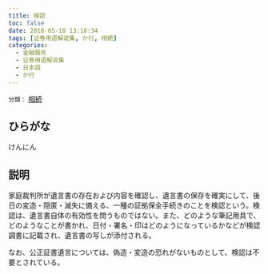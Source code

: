 ```yaml
---
title: 検認
toc: false
date: 2018-05-18 13:18:34
tags: [证券用语解说集, か行, 相続]
categories:
  - 金融服务
  - 证券用语解说集
  - 日本語
  - か行
---
```


`分類：` [相続](/tags/相続/)

## ひらがな

けんにん

## 説明

家庭裁判所が遺言書の存在および内容を確認し、遺言書の保存を確実にして、後日の変造・隠匿・滅失に備える、一種の証拠保全手続きのことを検認という。検認は、遺言書自体の有効性を問うものではない。また、どのような筆記用具で、どのようなことが書かれ、日付・署名・印はどのようになっているかなどが検認調書に記載され、遺言書の写しが添付される。

なお、公正証書遺言については、偽造・変造の恐れがないものとして、検認は不要とされている。
